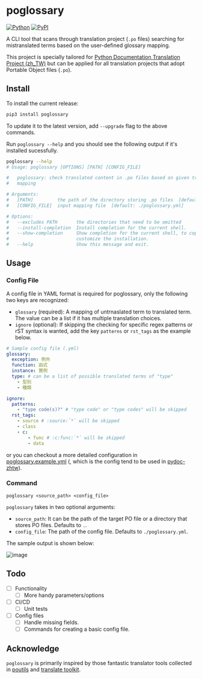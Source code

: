 # poglossary

[![Python](https://img.shields.io/pypi/pyversions/poglossary.svg?style=plastic)](https://badge.fury.io/py/poglossary)
[![PyPI](https://badge.fury.io/py/poglossary.svg)](https://badge.fury.io/py/poglossary)

A CLI tool that scans through translation project (`.po` files) searching for mistranslated terms based on the user-defined glossary mapping.

This project is specially tailored for [Python Documentation Translation Project (zh_TW)](https://github.com/python/python-docs-zh-tw) but can be applied for all translation projects that adopt Portable Object files (`.po`).

## Install

To install the current release:

```sh
pip3 install poglossary
```

To update it to the latest version, add `--upgrade` flag to the above commands.

Run `poglossary --help` and you should see the following output if it's installed sucessfully.

```sh
poglossary --help
# Usage: poglossary [OPTIONS] [PATH] [CONFIG_FILE]

#   poglossary: check translated content in .po files based on given translation
#   mapping

# Arguments:
#   [PATH]         the path of the directory storing .po files  [default: .]
#   [CONFIG_FILE]  input mapping file  [default: ./poglossary.yml]

# Options:
#   --excludes PATH       the directories that need to be omitted
#   --install-completion  Install completion for the current shell.
#   --show-completion     Show completion for the current shell, to copy it or
#                         customize the installation.
#   --help                Show this message and exit.
```

## Usage

### Config File

A config file in YAML format is required for poglossary, only the following two keys are recognized:

- `glossary` (required): A mapping of untrnaslated term to translated term. The value can be a list if it has multiple translation choices.
- `ignore` (optional): If skipping the checking for specific regex patterns or rST syntax is wanted, add the key `patterns` or `rst_tags` as the example below.

```yml
# Sample config file (.yml)
glossary:
  exception: 例外
  function: 函式
  instance: 實例
  type: # can be a list of possible translated terms of "type"
    - 型別
    - 種類

ignore:
  patterns:
    - "type code(s)?" # "type code" or "type codes" will be skipped
  rst_tags:
    - source # :source:`*` will be skipped
    - class
    - c:
        - func # :c:func:`*` will be skipped
        - data
```

or you can checkout a more detailed configuration in [poglossary.example.yml](./poglossary.example.yml) (, which is the config tend to be used in [pydoc-zhtw](https://github.com/python/python-docs-zh-tw)).

### Command

```shell
poglossary <source_path> <config_file>
```

`poglossary` takes in two optional arguments:

- `source_path`: It can be the path of the target PO file or a directory that stores PO files. Defaults to `.`.
- `config_file`: The path of the config file. Defaults to `./poglossary.yml`.

The sample output is shown below:

![image](https://user-images.githubusercontent.com/24987826/149608253-bec9d2ed-6605-41c8-956c-5e23e8447a5d.png)

## Todo

- [ ] Functionality
  - [ ] More handy parameters/options
- [ ] CI/CD
  - [ ] Unit tests
- [ ] Config files
  - [ ] Handle missing fields.
  - [ ] Commands for creating a basic config file.

## Acknowledge

`poglossary` is primarily inspired by those fantastic translator tools collected in [poutils](https://github.com/afpy/poutils) and [translate toolkit](https://github.com/translate/translate).
